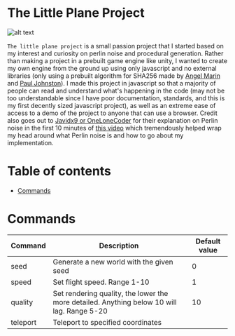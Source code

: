 # The Little Plane Project
![alt text](https://github.com/Glowstick0017/Little-Plane-Project/blob/master/css/tlpp-icon.png?raw=true)

`The little plane project` is a small passion project that I started based on my interest and curiosity on perlin noise and procedural generation. Rather than making a project in a prebuilt game engine like unity, I wanted to create my own engine from the ground up using only javascript and no external libraries (only using a prebuilt algorithm for SHA256 made by [Angel Marin](https://anmar.eu.org/) and [Paul Johnston](http://pajhome.org.uk/)). I made this project in javascript so that a majority of people can read and understand what's happening in the code (may not be too understandable since I have poor documentation, standards, and this is my first decently sized javascript project), as well as an extreme ease of access to a demo of the project to anyone that can use a browser. Credit also goes out to [Javidx9 or OneLoneCoder](https://github.com/OneLoneCoder) for their explanation on Perlin noise in the first 10 minutes of [this video](https://youtu.be/6-0UaeJBumA) which tremendously helped wrap my head around what Perlin noise is and how to go about my implementation. 

# Table of contents
- [Commands](#commands)

# Commands
| Command  | Description | Default value |
| ------------- | ------------- | ------------- |
| seed <value>  | Generate a new world with the given seed  | 0 |
| speed <value>  | Set flight speed. Range 1-10  | 1 |
| quality <value>  | Set rendering quality, the lower the more detailed. Anything below 10 will lag. Range 5-20  | 10 |
| teleport <x> <y>  | Teleport to specified coordinates  |  |
